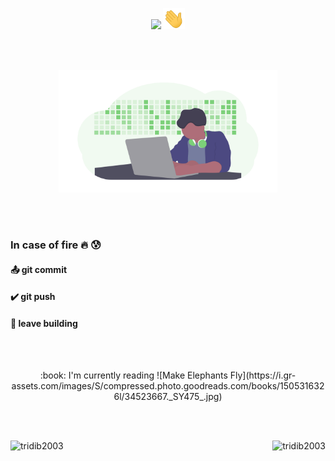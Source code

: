 <p align="center">
<img src="https://img.shields.io/badge/Hey-Visitor%20!-brightgreen" /> <img src="https://github.com/tridib2003/tridib2003/blob/main/Hi.gif" width="35px"><br>
</p>

<br><br>

<p align="center">
<img src="https://raw.githubusercontent.com/tridib2003/tridib2003/main/img.png" width="350"/><br>
</p>

<br><br>

### In case of fire :fire: :cold_sweat:

#### :outbox_tray: git commit

#### :heavy_check_mark: git push 

#### :runner: leave building 

<br><br>

<p align="center">
  :book: I'm currently reading ![Make Elephants Fly](https://i.gr-assets.com/images/S/compressed.photo.goodreads.com/books/1505316326l/34523667._SY475_.jpg)
</p>

<br><br>

<img align="left" src="https://github-readme-stats.vercel.app/api?username=tridib2003&show_icons=true&theme=dracula" alt="tridib2003">

<img align="right" src="https://github-readme-stats.vercel.app/api/top-langs/?username=tridib2003&theme=dracula" alt="tridib2003" />

<!--
<br><br>[![HitCount](http://hits.dwyl.com/tridib2003/tridib2003.svg)](http://hits.dwyl.com/tridib2003/tridib2003)
![Github stats](https://github-readme-stats.vercel.app/api?username=tridib2003)
-->

<br><br>

<!--
**tridib2003/tridib2003** is a ✨ _special_ ✨ repository because its `README.md` (this file) appears on your GitHub profile.

<!--
Here are some ideas to get you started:
-->

<!--
- 🔭 I’m currently working on ...
- 🌱 I’m currently learning ...
- 👯 I’m looking to collaborate on ...
- 🤔 I’m looking for help with ...
- 💬 Ask me about ...
- 📫 How to reach me: ...
- 😄 Pronouns: ...
-->

<br><br>
